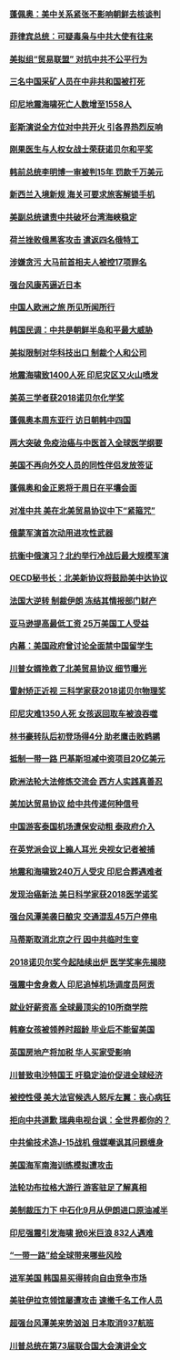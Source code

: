 #### [蓬佩奥：美中关系紧张不影响朝鲜去核谈判](../pages/nsc418/n10764368.md?t=10060931) 

#### [菲律宾总统：可疑毒枭与中共大使有往来](../pages/nsc418/n10764188.md?t=10060931) 

#### [美拟组“贸易联盟” 对抗中共不公平行为](../pages/nsc418/n10764268.md?t=10060931) 

#### [三名中国采矿人员在中非共和国被打死](../pages/nsc418/n10764158.md?t=10060931) 

#### [印尼地震海啸死亡人数增至1558人](../pages/nsc418/n10763887.md?t=10060931) 

#### [彭斯演说全方位对中共开火 引各界热烈反响](../pages/nsc418/n10763272.md?t=10060931) 

#### [刚果医生与人权女战士荣获诺贝尔和平奖](../pages/nsc418/n10763082.md?t=10060931) 

#### [韩前总统李明博一审被判15年 罚款千万美元](../pages/nsc418/n10762822.md?t=10060931) 

#### [新西兰入境新规 海关可要求旅客解锁手机](../pages/nsc418/n10762852.md?t=10060931) 

#### [美副总统谴责中共破坏台湾海峡稳定](../pages/nsc418/n10761433.md?t=10060931) 

#### [荷兰挫败俄黑客攻击 遣返四名俄特工](../pages/nsc418/n10760997.md?t=10060931) 

#### [涉嫌贪污 大马前首相夫人被控17项罪名](../pages/nsc418/n10760600.md?t=10060931) 

#### [强台风康芮逼近日本](../pages/nsc418/n10760088.md?t=10060931) 

#### [中国人欧洲之旅 所见所闻所行](../pages/nsc418/n10754227.md?t=10060931) 

#### [韩国民调：中共是朝鲜半岛和平最大威胁](../pages/nsc418/n10758812.md?t=10060931) 

#### [美拟限制对华科技出口 制裁个人和公司](../pages/nsc418/n10758676.md?t=10060931) 

#### [地震海啸致1400人死 印尼灾区又火山喷发](../pages/nsc418/n10758655.md?t=10060931) 

#### [美英三学者获2018诺贝尔化学奖](../pages/nsc418/n10758250.md?t=10060931) 

#### [蓬佩奥本周东亚行 访日朝韩中四国](../pages/nsc418/n10757819.md?t=10060931) 

#### [两大突破 免疫治癌与中医首入全球医学纲要](../pages/nsc418/n10757153.md?t=10060931) 

#### [美国不再向外交人员的同性伴侣发放签证](../pages/nsc418/n10756972.md?t=10060931) 

#### [蓬佩奥和金正恩将于周日在平壤会面](../pages/nsc418/n10756821.md?t=10060931) 

#### [对准中共 美在北美贸易协议中下“紧箍咒”](../pages/nsc418/n10756876.md?t=10060931) 

#### [俄蒙军演首次动用进攻性武器](../pages/nsc418/n10756836.md?t=10060931) 

#### [抗衡中俄演习？北约举行冷战后最大规模军演](../pages/nsc418/n10756682.md?t=10060931) 

#### [OECD秘书长：北美新协议将鼓励美中达协议](../pages/nsc418/n10756498.md?t=10060931) 

#### [法国大逆转 制裁伊朗 冻结其情报部门财产](../pages/nsc418/n10756287.md?t=10060931) 

#### [亚马逊提高最低工资 25万美国工人受益](../pages/nsc418/n10756248.md?t=10060931) 

#### [内幕：美国政府曾讨论全面禁中国留学生](../pages/nsc418/n10756116.md?t=10060931) 

#### [川普女婿挽救了北美贸易协议 细节曝光](../pages/nsc418/n10756114.md?t=10060931) 

#### [雷射矫正近视 三科学家获2018诺贝尔物理奖](../pages/nsc418/n10755796.md?t=10060931) 

#### [印尼灾难1350人死 女孩返回取车被浪吞噬](../pages/nsc418/n10755562.md?t=10060931) 

#### [林书豪转队后初登场得4分 助老鹰击败鹈鹕](../pages/nsc418/n10755398.md?t=10060931) 

#### [抵制一带一路 巴基斯坦减中资项目20亿美元](../pages/nsc418/n10754852.md?t=10060931) 

#### [欧洲法轮大法修炼交流会 西方人实践真善忍](../pages/nsc418/n10753531.md?t=10060931) 

#### [美加达贸易协议 给中共传递何种信号](../pages/nsc418/n10754031.md?t=10060931) 

#### [中国游客泰国机场遭保安动粗 泰政府介入](../pages/nsc418/n10754049.md?t=10060931) 

#### [在英党派会议上搧人耳光 央视女记者被捕](../pages/nsc418/n10753976.md?t=10060931) 

#### [地震和海啸致240万人受灾 印尼合葬遇难者](../pages/nsc418/n10753947.md?t=10060931) 

#### [发现治癌新法 美日科学家获2018医学诺奖](../pages/nsc418/n10753580.md?t=10060931) 

#### [强台风潭美袭日酿灾 交通混乱45万户停电](../pages/nsc418/n10753512.md?t=10060931) 

#### [马蒂斯取消北京之行 因中共临时生变](../pages/nsc418/n10753298.md?t=10060931) 

#### [2018诺贝尔奖今起陆续出炉 医学奖率先揭晓](../pages/nsc418/n10753118.md?t=10060931) 

#### [强震中舍身救人 印尼追悼机场调度员阿贡](../pages/nsc418/n10752506.md?t=10060931) 

#### [就业好薪资高 全球最顶尖的10所商学院](../pages/nsc418/n10752631.md?t=10060931) 

#### [韩裔女孩被领养时超龄 毕业后不能留美国](../pages/nsc418/n10752626.md?t=10060931) 

#### [英国房地产将加税 华人买家受影响](../pages/nsc418/n10751736.md?t=10060931) 

#### [川普致电沙特国王 吁稳定油价促进全球经济](../pages/nsc418/n10751523.md?t=10060931) 

#### [被控性侵 美大法官候选人怒斥左翼：丧心病狂](../pages/nsc418/n10751230.md?t=10060931) 

#### [拒向中共道歉 瑞典电视台讽：全世界都你的？](../pages/nsc418/n10750912.md?t=10060931) 

#### [中共偷技术造J-15战机 俄媒嘲讽其问题缠身](../pages/nsc418/n10747129.md?t=10060931) 

#### [美国海军南海训练模拟遭攻击](../pages/nsc418/n10750478.md?t=10060931) 

#### [法轮功布拉格大游行 游客驻足了解真相](../pages/nsc418/n10749360.md?t=10060931) 

#### [美制裁压力下 中石化9月从伊朗进口原油减半](../pages/nsc418/n10750277.md?t=10060931) 

#### [印尼强震引发海啸 掀6米巨浪 832人遇难](../pages/nsc418/n10750394.md?t=10060931) 

#### [“一带一路”给全球带来哪些风险](../pages/nsc418/n10742788.md?t=10060931) 

#### [进军美国 韩国易买得转向自由竞争市场](../pages/nsc418/n10749943.md?t=10060931) 

#### [美驻伊拉克领馆屡遭攻击 速撤千名工作人员](../pages/nsc418/n10749876.md?t=10060931) 

#### [超强台风潭美来势汹汹 日本取消937航班](../pages/nsc418/n10749367.md?t=10060931) 

#### [川普总统在第73届联合国大会演讲全文](../pages/nsc418/n10749015.md?t=10060931) 

